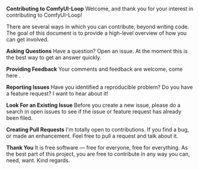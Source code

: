 **Contributing to ComfyUI-Loop**
Welcome, and thank you for your interest in contributing to ComfyUI-Loop!

There are several ways in which you can contribute, beyond writing code. The goal of this document is to provide a high-level overview of how you can get involved.

**Asking Questions**
Have a question? Open an issue. At the moment this is the best way to get an answer quickly.

**Providing Feedback**
Your comments and feedback are welcome, come here .

**Reporting Issues**
Have you identified a reproducible problem? Do you have a feature request? I want to hear about it!

**Look For an Existing Issue**
Before you create a new issue, please do a search in open issues to see if the issue or feature request has already been filed.

**Creating Pull Requests**
I'm totally open to contributions. If you find a bug, or made an enhancement. Feel free to pull a request and talk about it.

**Thank You**
It is free software — free for everyone, free for everything. As the best part of this project, you are free to contribute in any way you can, need, want.
Kind regards.
